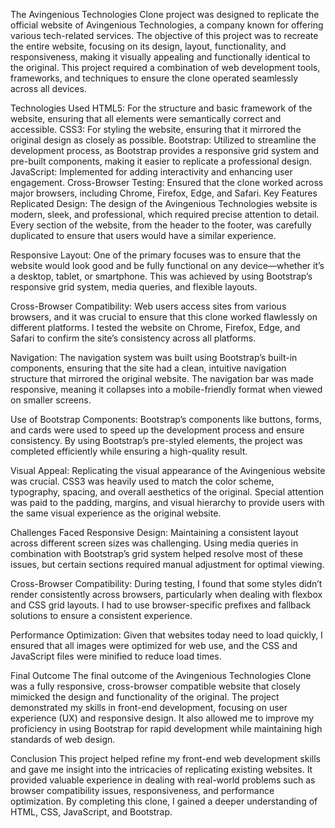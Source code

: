 
The Avingenious Technologies Clone project was designed to replicate the official website of Avingenious Technologies, a company known for offering various tech-related services. The objective of this project was to recreate the entire website, focusing on its design, layout, functionality, and responsiveness, making it visually appealing and functionally identical to the original. This project required a combination of web development tools, frameworks, and techniques to ensure the clone operated seamlessly across all devices.

Technologies Used
HTML5: For the structure and basic framework of the website, ensuring that all elements were semantically correct and accessible.
CSS3: For styling the website, ensuring that it mirrored the original design as closely as possible.
Bootstrap: Utilized to streamline the development process, as Bootstrap provides a responsive grid system and pre-built components, making it easier to replicate a professional design.
JavaScript: Implemented for adding interactivity and enhancing user engagement.
Cross-Browser Testing: Ensured that the clone worked across major browsers, including Chrome, Firefox, Edge, and Safari.
Key Features
Replicated Design: The design of the Avingenious Technologies website is modern, sleek, and professional, which required precise attention to detail. Every section of the website, from the header to the footer, was carefully duplicated to ensure that users would have a similar experience.

Responsive Layout: One of the primary focuses was to ensure that the website would look good and be fully functional on any device—whether it’s a desktop, tablet, or smartphone. This was achieved by using Bootstrap’s responsive grid system, media queries, and flexible layouts.

Cross-Browser Compatibility: Web users access sites from various browsers, and it was crucial to ensure that this clone worked flawlessly on different platforms. I tested the website on Chrome, Firefox, Edge, and Safari to confirm the site’s consistency across all platforms.

Navigation: The navigation system was built using Bootstrap’s built-in components, ensuring that the site had a clean, intuitive navigation structure that mirrored the original website. The navigation bar was made responsive, meaning it collapses into a mobile-friendly format when viewed on smaller screens.

Use of Bootstrap Components: Bootstrap’s components like buttons, forms, and cards were used to speed up the development process and ensure consistency. By using Bootstrap’s pre-styled elements, the project was completed efficiently while ensuring a high-quality result.

Visual Appeal: Replicating the visual appearance of the Avingenious website was crucial. CSS3 was heavily used to match the color scheme, typography, spacing, and overall aesthetics of the original. Special attention was paid to the padding, margins, and visual hierarchy to provide users with the same visual experience as the original website.

Challenges Faced
Responsive Design: Maintaining a consistent layout across different screen sizes was challenging. Using media queries in combination with Bootstrap’s grid system helped resolve most of these issues, but certain sections required manual adjustment for optimal viewing.

Cross-Browser Compatibility: During testing, I found that some styles didn’t render consistently across browsers, particularly when dealing with flexbox and CSS grid layouts. I had to use browser-specific prefixes and fallback solutions to ensure a consistent experience.

Performance Optimization: Given that websites today need to load quickly, I ensured that all images were optimized for web use, and the CSS and JavaScript files were minified to reduce load times.

Final Outcome
The final outcome of the Avingenious Technologies Clone was a fully responsive, cross-browser compatible website that closely mimicked the design and functionality of the original. The project demonstrated my skills in front-end development, focusing on user experience (UX) and responsive design. It also allowed me to improve my proficiency in using Bootstrap for rapid development while maintaining high standards of web design.

Conclusion
This project helped refine my front-end web development skills and gave me insight into the intricacies of replicating existing websites. It provided valuable experience in dealing with real-world problems such as browser compatibility issues, responsiveness, and performance optimization. By completing this clone, I gained a deeper understanding of HTML, CSS, JavaScript, and Bootstrap.
